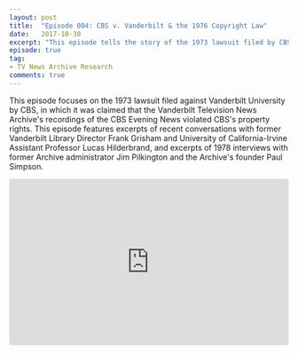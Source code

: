 ```yaml
---
layout: post
title:  "Episode 004: CBS v. Vanderbilt & the 1976 Copyright Law"
date:   2017-10-30
excerpt: "This episode tells the story of the 1973 lawsuit filed by CBS against Vanderbilt University."
episode: true
tag:
- TV News Archive Research
comments: true
---
```

This episode focuses on the 1973 lawsuit filed against Vanderbilt University by CBS, in which it was claimed that the Vanderbilt Television News Archive's recordings of the CBS Evening News violated CBS's property rights. This episode features excerpts of recent conversations with former Vanderbilt Library Director Frank Grisham and University of California-Irvine Assistant Professor Lucas Hilderbrand, and excerpts of 1978 interviews with former Archive administrator Jim Pilkington and the Archive's founder Paul Simpson.
<iframe width="100%" height="300" scrolling="no" frameborder="no" src="https://w.soundcloud.com/player/?url=https%3A//api.soundcloud.com/tracks/349217124%3Fsecret_token%3Ds-eYTpH&amp;color=%23ff5500&amp;auto_play=false&amp;hide_related=false&amp;show_comments=true&amp;show_user=true&amp;show_reposts=false&amp;show_teaser=true&amp;visual=true"></iframe>
